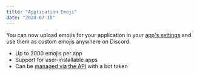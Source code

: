 ```yaml
---
title: "Application Emoji"
date: "2024-07-18"
---
```


You can now upload emojis for your application in your [app's settings](https://discord.com/developers/applications) and use them as custom emojis anywhere on Discord.

* Up to 2000 emojis per app
* Support for user-installable apps
* Can be [managed via the API](#DOCS_RESOURCES_EMOJI/create-application-emoji) with a bot token
